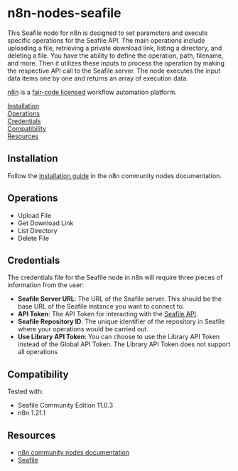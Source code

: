 # n8n-nodes-seafile

This Seafile node for n8n is designed to set parameters and execute specific operations for the Seafile API. The main operations include uploading a file, retrieving a private download link, listing a directory, and deleting a file. You have the ability to define the operation, path, filename, and more. Then it utilizes these inputs to process the operation by making the respective API call to the Seafile server. The node executes the input data items one by one and returns an array of execution data.

[n8n](https://n8n.io/) is a [fair-code licensed](https://docs.n8n.io/reference/license/) workflow automation platform.

[Installation](#installation)  
[Operations](#operations)  
[Credentials](#credentials)  
[Compatibility](#compatibility)  
[Resources](#resources)  

## Installation

Follow the [installation guide](https://docs.n8n.io/integrations/community-nodes/installation/) in the n8n community nodes documentation.

## Operations

- Upload File
- Get Download Link
- List Directory
- Delete File

## Credentials

The credentials file for the Seafile node in n8n will require three pieces of information from the user:

- **Seafile Server URL**: The URL of the Seafile server. This should be the base URL of the Seafile instance you want to connect to.
- **API Token**: The API Token for interacting with the [Seafile API](https://download.seafile.com/published/web-api/home.md).
- **Seafile Repository ID**: The unique identifier of the repository in Seafile where your operations would be carried out.
- **Use Library API Token**: You can choose to use the Library API Token instead of the Global API Token. The Library API Token does not support all operations

## Compatibility

Tested with:

- Seafile Community Edition 11.0.3
- n8n 1.21.1

## Resources

* [n8n community nodes documentation](https://docs.n8n.io/integrations/community-nodes/)
* [Seafile](https://www.seafile.com/)
